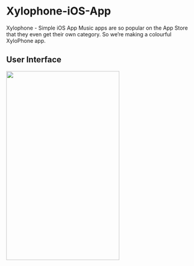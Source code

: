 # Xylophone-iOS-App
Xylophone - Simple iOS App
Music apps are so popular on the App Store that they even get their own category. So we’re making a colourful XyloPhone app.

## User Interface
<img src="https://github.com/erlanggaard/Xylophone-iOS-App/assets/61130170/3999634e-5d9c-4637-9ea0-ac73e8f99d58" width="300" height="500">
